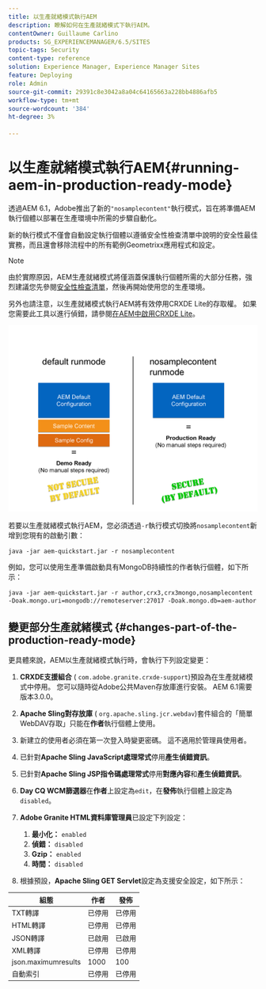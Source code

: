 ```yaml
---
title: 以生產就緒模式執行AEM
description: 瞭解如何在生產就緒模式下執行AEM。
contentOwner: Guillaume Carlino
products: SG_EXPERIENCEMANAGER/6.5/SITES
topic-tags: Security
content-type: reference
solution: Experience Manager, Experience Manager Sites
feature: Deploying
role: Admin
source-git-commit: 29391c8e3042a8a04c64165663a228bb4886afb5
workflow-type: tm+mt
source-wordcount: '384'
ht-degree: 3%

---
```


# 以生產就緒模式執行AEM{#running-aem-in-production-ready-mode}

透過AEM 6.1，Adobe推出了新的`"nosamplecontent"`執行模式，旨在將準備AEM執行個體以部署在生產環境中所需的步驟自動化。

新的執行模式不僅會自動設定執行個體以遵循安全性檢查清單中說明的安全性最佳實務，而且還會移除流程中的所有範例Geometrixx應用程式和設定。

>[!NOTE]
>
>由於實際原因，AEM生產就緒模式將僅涵蓋保護執行個體所需的大部分任務，強烈建議您先參閱[安全性檢查清單](/help/sites-administering/security-checklist.md)，然後再開始使用您的生產環境。
>
>另外也請注意，以生產就緒模式執行AEM將有效停用CRXDE Lite的存取權。 如果您需要此工具以進行偵錯，請參閱[在AEM中啟用CRXDE Lite](/help/sites-administering/enabling-crxde-lite.md)。

![chlimage_1-83](assets/chlimage_1-83a.png)

若要以生產就緒模式執行AEM，您必須透過`-r`執行模式切換將`nosamplecontent`新增到您現有的啟動引數：

```shell
java -jar aem-quickstart.jar -r nosamplecontent
```

例如，您可以使用生產準備啟動具有MongoDB持續性的作者執行個體，如下所示：

```shell
java -jar aem-quickstart.jar -r author,crx3,crx3mongo,nosamplecontent -Doak.mongo.uri=mongodb://remoteserver:27017 -Doak.mongo.db=aem-author
```

## 變更部分生產就緒模式 {#changes-part-of-the-production-ready-mode}

更具體來說，AEM以生產就緒模式執行時，會執行下列設定變更：

1. **CRXDE支援組合** ( `com.adobe.granite.crxde-support`)預設為在生產就緒模式中停用。 您可以隨時從Adobe公共Maven存放庫進行安裝。 AEM 6.1需要版本3.0.0。

1. **Apache Sling對存放庫** ( `org.apache.sling.jcr.webdav`)套件組合的「簡單WebDAV存取」只能在&#x200B;**作者**&#x200B;執行個體上使用。

1. 新建立的使用者必須在第一次登入時變更密碼。 這不適用於管理員使用者。
1. 已針對&#x200B;**Apache Sling JavaScript處理常式**&#x200B;停用&#x200B;**產生偵錯資訊**。

1. 已針對&#x200B;**Apache Sling JSP指令碼處理常式**&#x200B;停用&#x200B;**對應內容**&#x200B;和&#x200B;**產生偵錯資訊**。

1. **Day CQ WCM篩選器**&#x200B;在&#x200B;**作者**&#x200B;上設定為`edit`，在&#x200B;**發佈**&#x200B;執行個體上設定為`disabled`。

1. **Adobe Granite HTML資料庫管理員**&#x200B;已設定下列設定：

   1. **最小化：** `enabled`
   1. **偵錯：** `disabled`
   1. **Gzip：** `enabled`
   1. **時間：** `disabled`

1. 根據預設，**Apache Sling GET Servlet**&#x200B;設定為支援安全設定，如下所示：

| **組態** | **作者** | **發佈** |
|---|---|---|
| TXT轉譯 | 已停用 | 已停用 |
| HTML轉譯 | 已停用 | 已停用 |
| JSON轉譯 | 已啟用 | 已啟用 |
| XML轉譯 | 已停用 | 已停用 |
| json.maximumresults | 1000 | 100 |
| 自動索引 | 已停用 | 已停用 |
